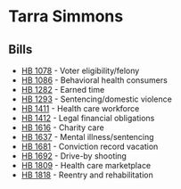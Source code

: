 # Tarra Simmons
## Bills
* [HB 1078](bill/2021-22/hb/1078/) - Voter eligibility/felony
* [HB 1086](bill/2021-22/hb/1086/) - Behavioral health consumers
* [HB 1282](bill/2021-22/hb/1282/) - Earned time
* [HB 1293](bill/2021-22/hb/1293/) - Sentencing/domestic violence
* [HB 1411](bill/2021-22/hb/1411/) - Health care workforce
* [HB 1412](bill/2021-22/hb/1412/) - Legal financial obligations
* [HB 1616](bill/2021-22/hb/1616/) - Charity care
* [HB 1637](bill/2021-22/hb/1637/) - Mental illness/sentencing
* [HB 1681](bill/2021-22/hb/1681/) - Conviction record vacation
* [HB 1692](bill/2021-22/hb/1692/) - Drive-by shooting
* [HB 1809](bill/2021-22/hb/1809/) - Health care marketplace
* [HB 1818](bill/2021-22/hb/1818/) - Reentry and rehabilitation
